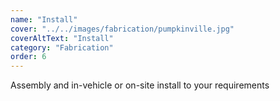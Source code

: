 ```yaml
---
name: "Install"
cover: "../../images/fabrication/pumpkinville.jpg"
coverAltText: "Install"
category: "Fabrication"
order: 6
---
```


Assembly and in-vehicle or on-site install to your requirements